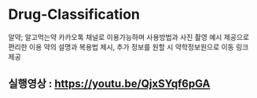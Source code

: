 # Drug-Classification
알약; 알고먹는약
카카오톡 채널로 이용가능하며 사용방법과 사진 촬영 예시 제공으로 편리한 이용
약의 설명과 복용법 제시, 추가 정보를 원할 시 약학정보원으로 이동 링크 제공

## 실행영상 : <https://youtu.be/QjxSYqf6pGA>
